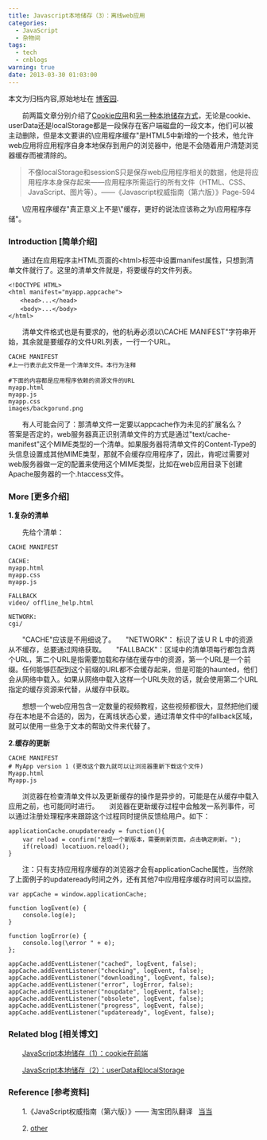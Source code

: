 ```yaml
---
title: Javascript本地储存（3）：离线web应用
categories:
  - JavaScript
  - 杂物间
tags:
  - tech
  - cnblogs
warning: true
date: 2013-03-30 01:03:00
---
```


<div class="history-article">本文为归档内容,原始地址在 <a href="http://www.cnblogs.com/hustskyking/archive/2013/03/30/javascript-applicationcache.html" target="_blank">博客园</a>.</div>

<p>　　前两篇文章分别介绍了<a title="javascript cookie" href="http://www.cnblogs.com/hustskyking/archive/2013/03/27/javascript-cookie.html" target="_blank">Cookie应用</a>和<a title="userdata and localstorage" href="http://www.cnblogs.com/hustskyking/archive/2013/03/28/javascript-userdata-and-localstorage.html" target="_blank">另一种本地储存方式</a>，无论是cookie、userData还是localStorage都是一段保存在客户端磁盘的一段文本，他们可以被主动删除，但是本文要讲的\应用程序缓存"是HTML5中新增的一个技术，他允许web应用将应用程序自身本地保存到用户的浏览器中，他是不会随着用户清楚浏览器缓存而被清除的。</p>
<blockquote>不像localStorage和sessionS只是保存web应用程序相关的数据，他是将应用程序本身保存起来&mdash;&mdash;应用程序所需运行的所有文件（HTML、CSS、JavaScript、图片等）。&mdash;&mdash;《Javascript权威指南（第六版）》Page-594</blockquote>
<p>　　\应用程序缓存"真正意义上不是\"缓存，更好的说法应该称之为\应用程序存储"。</p>


<h3>Introduction [简单介绍]</h3>
<p>　　通过在应用程序主HTML页面的&lt;html&gt;标签中设置manifest属性，只想到清单文件就行了。这里的清单文件就是，将要缓存的文件列表。</p>

```
<!DOCTYPE HTML>
<html manifest="myapp.appcache">
　　<head>...</head>
　　<body>...</body>
</html>

```

<p>　　清单文件格式也是有要求的，他的杭寿必须以\CACHE MANIFEST"字符串开始，其余就是要缓存的文件URL列表，一行一个URL。</p>

```
CACHE MANIFEST
#上一行表示此文件是一个清单文件。本行为注释

#下面的内容都是应用程序依赖的资源文件的URL
myapp.html
myapp.js
myapp.css
images/backgorund.png

```

<p>　　有人可能会问了：那清单文件一定要以appcache作为未见的扩展名么？　　答案是否定的，web服务器真正识别清单文件的方式是通过"text/cache-manifest"这个MIME类型的一个清单。如果服务器将清单文件的Content-Type的头信息设置成其他MIME类型，那就不会缓存应用程序了，因此，肯呢过需要对web服务器做一定的配置来使用这个MIME类型，比如在web应用目录下创建Apache服务器的一个.htaccess文件。</p>
<h3>More [更多介绍]</h3>
<p><strong>1.复杂的清单</strong></p>
<p>　　先给个清单：</p>

```
CACHE MANIFEST

CACHE:
myapp.html
myapp.css
myapp.js

FALLBACK
video/ offline_help.html

NETWORK:
cgi/

```

<p>　　"CACHE"应该是不用细说了。　　"NETWORK"： 标识了该ＵＲＬ中的资源从不缓存，总要通过网络获取。　　"FALLBACK"：区域中的清单项每行都包含两个URL，第二个URL是指需要加载和存储在缓存中的资源，第一个URL是一个前缀。任何能够匹配到这个前缀的URL都不会缓存起来，但是可能的haunted，他们会从网络中载入。如果从网络中载入这样一个URL失败的话，就会使用第二个URL指定的缓存资源来代替，从缓存中获取。</p>
<p>　　想想一个web应用包含一定数量的视频教程，这些视频都很大，显然把他们缓存在本地是不合适的，因为，在离线状态心爱，通过清单文件中的fallback区域，就可以使用一些急于文本的帮助文件来代替了。</p>
<p><strong>2.缓存的更新</strong></p>

```
CACHE MANIFEST
# MyApp version 1 (更改这个数九就可以让浏览器重新下载这个文件)
Myapp.html
Myapp.js

```

<p>　　浏览器在检查清单文件以及更新缓存的操作是异步的，可能是在从缓存中载入应用之前，也可能同时进行。　　浏览器在更新缓存过程中会触发一系列事件，可以通过注册处理程序来跟踪这个过程同时提供反馈给用户。如下：</p>

```
applicationCache.onupdateready = function(){
    var reload = confirm("发现一个新版本，需要刷新页面，点击确定刷新。");
    if(reload) locatiuon.reload();
}

```

<p>　　注：只有支持应用程序缓存的浏览器才会有applicationCache属性，当然除了上面例子的updateready时间之外，还有其他7中应用程序缓存时间可以监控。</p>

```
var appCache = window.applicationCache;

function logEvent(e) {
    console.log(e);
}

function logError(e) {
    console.log(\error " + e);
};

appCache.addEventListener("cached", logEvent, false);
appCache.addEventListener("checking", logEvent, false);
appCache.addEventListener("downloading", logEvent, false);
appCache.addEventListener("error", logError, false);
appCache.addEventListener("noupdate", logEvent, false);
appCache.addEventListener("obsolete", logEvent, false);
appCache.addEventListener("progress", logEvent, false);
appCache.addEventListener("updateready", logEvent, false);

```



<h3>Related blog [相关博文]</h3>
<p>　　<a class="titlelink" href="http://www.cnblogs.com/hustskyking/archive/2013/03/27/javascript-cookie.html">JavaScript本地储存（1）：cookie在前端</a></p>
<p>　　<a class="titlelink" href="http://www.cnblogs.com/hustskyking/archive/2013/03/28/javascript-userdata-and-localstorage.html">JavaScript本地储存（2）：userData和localStorage</a><span>&nbsp;</span></p>


<h3>Reference [参考资料]</h3>
<p>　　1.《JavaScript权威指南（第六版）》&mdash;&mdash; 淘宝团队翻译&nbsp;&nbsp; <a title="当当地址" href="http://product.dangdang.com/main/product.aspx?product_id=22722790" target="_blank">当当</a></p>
<p>　　2. <a title="about applicationCache" href="http://www.kuqin.com/webpagedesign/20111217/316394.html" target="_blank">other</a></p>

